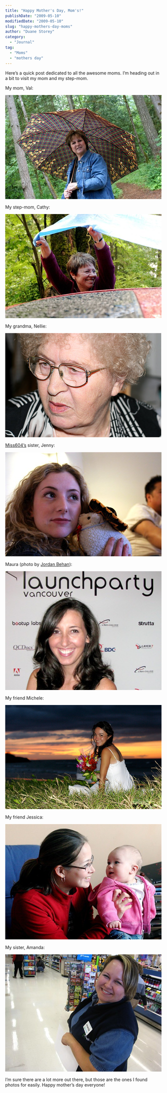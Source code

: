 ```yaml
---
title: "Happy Mother's Day, Mom's!"
publishDate: "2009-05-10"
modifiedDate: "2009-05-10"
slug: "happy-mothers-day-moms"
author: "Duane Storey"
category:
  - "Journal"
tag:
  - "Moms"
  - "mothers day"
---
```


Here’s a quick post dedicated to all the awesome moms. I’m heading out in a bit to visit my mom and my step-mom.

My mom, Val:

![Mom](_images/happy-mothers-day-moms-1.jpg)

My step-mom, Cathy:

![Cathy](_images/happy-mothers-day-moms-2.jpg)

My grandma, Nellie:

![Nellie](_images/happy-mothers-day-moms-3.jpg)

[Miss604’s](http://www.miss604.com) sister, Jenny:

![Jenny + Sheep](_images/happy-mothers-day-moms-4.jpg)

Maura (photo by [Jordan Behan](http://www.flickr.com/photos/jordanbehan/)):

![Maura](_images/happy-mothers-day-moms-5.jpg)

My friend Michele:

![Michele](_images/happy-mothers-day-moms-6.jpg)

My friend Jessica:

![Jessica](_images/happy-mothers-day-moms-7.jpg)

My sister, Amanda:

![Amanda](_images/happy-mothers-day-moms-8.jpg)

I’m sure there are a lot more out there, but those are the ones I found photos for easily. Happy mother’s day everyone!